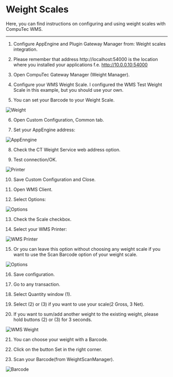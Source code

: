 # Weight Scales

Here, you can find instructions on configuring and using weight scales with CompuTec WMS.

---

1. Configure AppEngine and Plugin Gateway Manager from: Weight scales integration.

2. Please remember that address http://localhost:54000 is the location where you installed your applications f.e. http://10.0.0.10:54000

3. Open CompuTec Gateway Manager (Weight Manager).

4. Configure your WMS Weight Scale. I configured the WMS Test Weight Scale in this example, but you should use your own.

5. You can set your Barcode to your Weight Scale.

  ![Weight](./media/weight.jpg)

6. Open Custom Configuration, Common tab.

7. Set your AppEngine address:

  ![AppEnngine](./media/appengine-adres.jpg)

8. Check the CT Weight Service web address option.

9. Test connection/OK.

  ![Printer](./media/Printer.jpg)

10. Save Custom Configuration and Close.

11.  Open WMS Client.

12. Select Options:

  ![Options](./media/options.jpg)

13. Check the Scale checkbox.

14. Select your WMS Printer:

  ![WMS Printer](./media/WMS-Printer.jpg)

15. Or you can leave this option without choosing any weight scale if you want to use the Scan Barcode option of your weight scale.

  ![Options](./media/options-scan.jpg)

16. Save configuration.

17. Go to any transaction.

18. Select Quantity window (1).

19. Select (2) or (3) if you want to use your scale(2 Gross, 3 Net).

20. If you want to sum/add another weight to the existing weight, please hold buttons (2) or (3) for 3 seconds.

  ![WMS Weight](./media/wms-weight.jpg)

21. You can choose your weight with a Barcode.

22. Click on the button Set in the right corner.

23. Scan your Barcode(from WeightScanManager).

  ![Barcode](./media/barcode.jpg)
